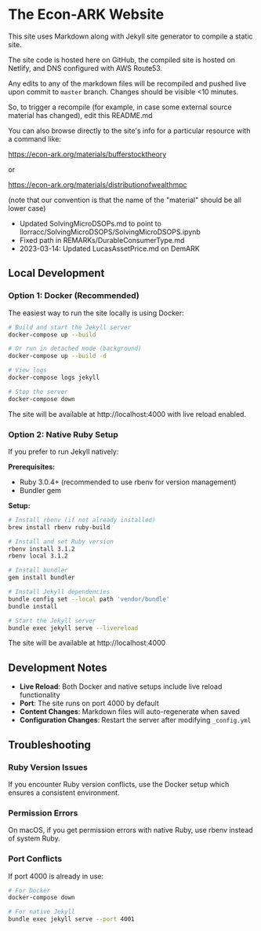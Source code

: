 # The Econ-ARK Website

This site uses Markdown along with Jekyll site generator to compile a static site.

The site code is hosted here on GitHub, the compiled site is hosted on Netlify, and DNS configured with AWS Route53.

Any edits to any of the markdown files will be recompiled and pushed live upon commit to `master` branch. Changes should be visible <10 minutes.

So, to trigger a recompile (for example, in case some external source material has changed), edit this README.md

You can also browse directly to the site's info for a particular resource with a command like:

https://econ-ark.org/materials/bufferstocktheory

or 

https://econ-ark.org/materials/distributionofwealthmpc

(note that our convention is that the name of the "material" should be all lower case)

- Updated SolvingMicroDSOPs.md to point to llorracc/SolvingMicroDSOPS/SolvingMicroDSOPS.ipynb
- Fixed path in REMARKs/DurableConsumerType.md
- 2023-03-14: Updated LucasAssetPrice.md on DemARK

## Local Development

### Option 1: Docker (Recommended)

The easiest way to run the site locally is using Docker:

```bash
# Build and start the Jekyll server
docker-compose up --build

# Or run in detached mode (background)
docker-compose up --build -d

# View logs
docker-compose logs jekyll

# Stop the server
docker-compose down
```

The site will be available at http://localhost:4000 with live reload enabled.

### Option 2: Native Ruby Setup

If you prefer to run Jekyll natively:

**Prerequisites:**
- Ruby 3.0.4+ (recommended to use rbenv for version management)
- Bundler gem

**Setup:**
```bash
# Install rbenv (if not already installed)
brew install rbenv ruby-build

# Install and set Ruby version
rbenv install 3.1.2
rbenv local 3.1.2

# Install bundler
gem install bundler

# Install Jekyll dependencies
bundle config set --local path 'vendor/bundle'
bundle install

# Start the Jekyll server
bundle exec jekyll serve --livereload
```

The site will be available at http://localhost:4000

## Development Notes

- **Live Reload**: Both Docker and native setups include live reload functionality
- **Port**: The site runs on port 4000 by default
- **Content Changes**: Markdown files will auto-regenerate when saved
- **Configuration Changes**: Restart the server after modifying `_config.yml`

## Troubleshooting

### Ruby Version Issues
If you encounter Ruby version conflicts, use the Docker setup which ensures a consistent environment.

### Permission Errors
On macOS, if you get permission errors with native Ruby, use rbenv instead of system Ruby.

### Port Conflicts
If port 4000 is already in use:
```bash
# For Docker
docker-compose down

# For native Jekyll
bundle exec jekyll serve --port 4001
```

